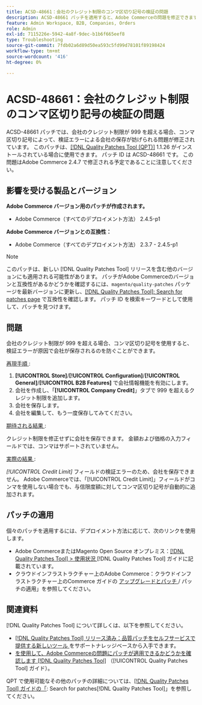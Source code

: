 ```yaml
---
title: ACSD-48661：会社のクレジット制限のコンマ区切り記号の検証の問題
description: ACSD-48661 パッチを適用すると、Adobe Commerceの問題を修正できます。この問題では、会社のクレジット制限が 999 を超える場合、コンマ区切り記号を使用すると、検証エラーが原因で会社を保存することができません。
feature: Admin Workspace, B2B, Companies, Orders
role: Admin
exl-id: 7115226e-5942-4a8f-9dec-b1b6f665eef8
type: Troubleshooting
source-git-commit: 7fdb02a6d89d50ea593c5fd99d78101f89198424
workflow-type: tm+mt
source-wordcount: '416'
ht-degree: 0%

---
```


# ACSD-48661：会社のクレジット制限のコンマ区切り記号の検証の問題

ACSD-48661 パッチでは、会社のクレジット制限が 999 を超える場合、コンマ区切り記号によって、検証エラーによる会社の保存が妨げられる問題が修正されています。 このパッチは、[[!DNL Quality Patches Tool (QPT)]](https://experienceleague.adobe.com/ja/docs/commerce-operations/tools/quality-patches-tool/quality-patches-tool-to-self-serve-quality-patches) 1.1.26 がインストールされている場合に使用できます。 パッチ ID は ACSD-48661 です。 この問題はAdobe Commerce 2.4.7 で修正される予定であることに注意してください。

## 影響を受ける製品とバージョン

**Adobe Commerce バージョン用のパッチが作成されます。**

* Adobe Commerce（すべてのデプロイメント方法） 2.4.5-p1

**Adobe Commerce バージョンとの互換性：**

* Adobe Commerce（すべてのデプロイメント方法） 2.3.7 - 2.4.5-p1

>[!NOTE]
>
>このパッチは、新しい [!DNL Quality Patches Tool] リリースを含む他のバージョンにも適用される可能性があります。 パッチがAdobe Commerceのバージョンと互換性があるかどうかを確認するには、`magento/quality-patches` パッケージを最新バージョンに更新し、[[!DNL Quality Patches Tool]: Search for patches page](https://experienceleague.adobe.com/tools/commerce-quality-patches/index.html?lang=ja) で互換性を確認します。 パッチ ID を検索キーワードとして使用して、パッチを見つけます。

## 問題

会社のクレジット制限が 999 を超える場合、コンマ区切り記号を使用すると、検証エラーが原因で会社が保存されるのを防ぐことができます。

<u> 再現手順 </u>:

1. **[!UICONTROL Store]**/**[!UICONTROL Configuration]**/**[!UICONTROL General]**/**[!UICONTROL B2B Features]** で会社情報機能を有効にします。
1. 会社を作成し、「**[!UICONTROL Company Credit]**」タブで 999 を超えるクレジット制限を追加します。
1. 会社を保存します。
1. 会社を編集して、もう一度保存してみてください。

<u> 期待される結果 </u>:

クレジット制限を修正せずに会社を保存できます。 金額および価格の入力フィールドでは、コンマはサポートされていません。

<u> 実際の結果 </u>:

*[!UICONTROL Credit Limit]* フィールドの検証エラーのため、会社を保存できません。 Adobe Commerceでは、「[!UICONTROL Credit Limit]」フィールドがコンマを使用しない場合でも、与信限度額に対してコンマ区切り記号が自動的に追加されます。

## パッチの適用

個々のパッチを適用するには、デプロイメント方法に応じて、次のリンクを使用します。

* Adobe CommerceまたはMagento Open Source オンプレミス：[[!DNL Quality Patches Tool] > 使用状況 ](/help/tools/quality-patches-tool/usage.md) [!DNL Quality Patches Tool] ガイドに記載されています。
* クラウドインフラストラクチャー上のAdobe Commerce：クラウドインフラストラクチャー上のCommerce ガイドの [ アップグレードとパッチ ](https://experienceleague.adobe.com/docs/commerce-cloud-service/user-guide/develop/upgrade/apply-patches.html?lang=ja)/ パッチの適用」を参照してください。

## 関連資料

[!DNL Quality Patches Tool] について詳しくは、以下を参照してください。

* [[!DNL Quality Patches Tool]  リリース済み：品質パッチをセルフサービスで提供する新しいツール ](https://experienceleague.adobe.com/ja/docs/commerce-operations/tools/quality-patches-tool/quality-patches-tool-to-self-serve-quality-patches) をサポートナレッジベースから入手できます。
* [ を使用して、Adobe Commerceの問題にパッチが適用できるかどうかを確認します  [!DNL Quality Patches Tool]](/help/tools/quality-patches-tool/patches-available-in-qpt/check-patch-for-magento-issue-with-magento-quality-patches.md) （[!UICONTROL Quality Patches Tool] ガイド）。


QPT で使用可能なその他のパッチの詳細については、[[!DNL Quality Patches Tool] ガイドの「](https://experienceleague.adobe.com/tools/commerce-quality-patches/index.html?lang=ja): Search for patches[!DNL Quality Patches Tool]」を参照してください。
